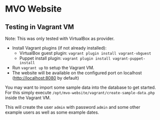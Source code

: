 # MVO Website

## Testing in Vagrant VM

Note: This was only tested with VirtualBox as provider.

   * Install Vagrant plugins (if not already installed):
      * VirtualBox guest plugin: `vagrant plugin install vagrant-vbguest`
      * Puppet install plugin: `vagrant plugin install vagrant-puppet-install`
   * Run `vagrant up` to setup the Vagrant VM.
   * The website will be available on the configured port on localhost ([http://localhost:8080](http://localhost:8080) by default)

You may want to import some sample data into the database to get started. For this simply execute `/opt/mvo-website/vagrant/create-sample-data.php` inside the Vagrant VM.

This will create the user `admin` with password `admin` and some other example users as well as some example dates.